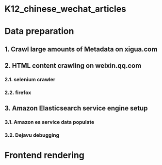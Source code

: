 # K12_chinese_wechat_articles

# Data preparation

## 1. Crawl large amounts of Metadata on xigua.com

## 2. HTML content crawling on weixin.qq.com

### 2.1. selenium crawler

### 2.2. firefox

## 3. Amazon Elasticsearch service engine setup

### 3.1. Amazon es service data populate

### 3.2. Dejavu debugging

# Frontend rendering
